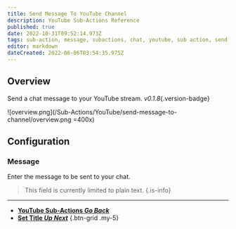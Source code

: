```yaml
---
title: Send Message To YouTube Channel
description: YouTube Sub-Actions Reference
published: true
date: 2022-10-31T09:52:14.973Z
tags: sub-action, message, subactions, chat, youtube, sub action, send message
editor: markdown
dateCreated: 2022-06-06T03:54:35.975Z
---
```


## Overview
Send a chat message to your YouTube stream. *v0.1.8*{.version-badge}

![overview.png](/Sub-Actions/YouTube/send-message-to-channel/overview.png =400x)

## Configuration
### Message
Enter the message to be sent to your chat.

> This field is currently limited to plain text.
{.is-info}

---

- [<i class="mdi mdi-chevron-left"></i>**YouTube Sub-Actions *Go Back***](/Sub-Actions/YouTube)
- [<i class="mdi mdi-format-title text--youtube"></i>**Set Title *Up Next***](/Sub-Actions/YouTube/Set-Title)
{.btn-grid .my-5}